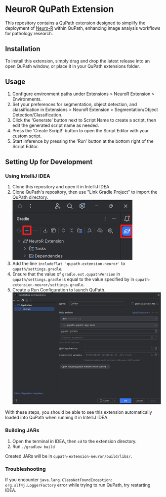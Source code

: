 # NeuroR QuPath Extension

This repository contains a [QuPath](https://qupath.github.io) extension designed to simplify the deployment of [Neuro-R](https://www.neuro-cle.com/) within QuPath, enhancing image analysis workflows for pathology research.

## Installation

To install this extension, simply drag and drop the latest release into an open QuPath window, or place it in your QuPath extensions folder.

## Usage

1. Configure environment paths under Extensions > NeuroR Extension > Environments.
2. Set your preferences for segmentation, object detection, and classification in Extensions > NeuroR Extension > Segmentation/Object Detection/Classification.
3. Click the 'Generate' button next to Script Name to create a script, then edit the generated script name as needed.
4. Press the 'Create Script!' button to open the Script Editor with your custom script.
5. Start inference by pressing the 'Run' button at the bottom right of the Script Editor.

## Setting Up for Development

### Using IntelliJ IDEA

1. Clone this repository and open it in IntelliJ IDEA.
2. Clone QuPath's repository, then use "Link Gradle Project" to import the QuPath directory.
   ![idea_link_gradle_project.png](idea_link_gradle_project.png)
3. Add the line `includeFlat 'qupath-extension-neuror'` to `qupath/settings.gradle`.
4. Ensure that the value of `gradle.ext.qupathVersion` in `qupath/settings.gradle` is equal to the value specified by in `qupath-extension-neuror/settings.gradle`. 
5. Create a Run Configuration to launch QuPath.
   ![idea_run_configuration.png](idea_run_configuration.png)

With these steps, you should be able to see this extension automatically loaded into QuPath when running it in IntelliJ IDEA.

### Building JARs

1. Open the terminal in IDEA, then `cd` to the extension directory.
2. Run `./gradlew build`

Created JARs will be in `qupath-extension-neuror/build/libs/`.

### Troubleshooting

If you encounter `java.lang.ClassNotFoundException: org.slf4j.LoggerFactory` error while trying to run QuPath, try restarting IDEA.
